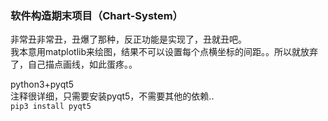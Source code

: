 ### 软件构造期末项目（Chart-System）

非常丑非常丑，丑爆了那种，反正功能是实现了，丑就丑吧。     
我本意用matplotlib来绘图，结果不可以设置每个点横坐标的间距。。所以就放弃了，自己描点画线，如此蛋疼。。

python3+pyqt5   
注释很详细，只需要安装pyqt5，不需要其他的依赖..     
`pip3 install pyqt5`


